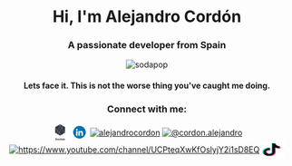 <!-- Help Edit this file with https://rahuldkjain.github.io/gh-profile-readme-generator/ -->

<h1 align="center">Hi, I'm Alejandro Cordón</h1>

<h3 align="center">A passionate developer from Spain</h3>

<p align="center"> <img src="https://komarev.com/ghpvc/?username=sodapop&label=Profile%20views&color=0e75b6&style=flat" alt="sodapop" /> </p>

<h4 align="center"> Lets face it. This is not the worse thing you've caught me doing. </h4>

<!-- <p align="left"> <a href="https://github.com/ryo-ma/github-profile-trophy"><img src="https://github-profile-trophy.vercel.app/?username=sodapop" alt="sodapop" /></a> </p> 

- 🌱 I’m currently learning **about life.**

-->

<h3 align="center">Connect with me:</h3>
<p align="center">
<a href="https://alejandrocordon.com" target="blank"><img align="center" src="randomlogo.png" alt="https://alejandrocordon.com" height="30" width="30" /></a>
<a href="https://www.linkedin.com/in/cordonalejandro"target="blank"><img align="center" src="linkedin.gif" alt="alejandrocordon" height="30" width="30" /></a>
<a href="https://stackoverflow.com/users/alejandrocordon" target="blank"><img align="center" src="https://raw.githubusercontent.com/rahuldkjain/github-profile-readme-generator/master/src/images/icons/Social/stack-overflow.svg" alt="alejandrocordon" height="30" width="40" /></a>
<a href="https://medium.com/@cordon.alejandro" target="blank"><img align="center" src="https://raw.githubusercontent.com/rahuldkjain/github-profile-readme-generator/master/src/images/icons/Social/medium.svg" alt="@cordon.alejandro" height="30" width="40" /></a>
<a href="https://www.youtube.com/channel/UCPteqXwKfOslyjY2i1sD8EQ" target="blank"><img align="center" src="https://raw.githubusercontent.com/rahuldkjain/github-profile-readme-generator/master/src/images/icons/Social/youtube.svg" alt="https://www.youtube.com/channel/UCPteqXwKfOslyjY2i1sD8EQ" height="30" width="40" /></a>
<a href="https://tiktok.com/@random__projects" target="blank"><img align="center" src="tiktok.svg" alt="https://tiktok.com/@random__projects" height="30" width="40" /></a>
</p>


<!--<p><img align="left" src="https://github-readme-stats.vercel.app/api/top-langs?username=sodapop&show_icons=true&locale=en&layout=compact" alt="sodapop" /></p>
<p>&nbsp;<img align="center" src="https://github-readme-stats.vercel.app/api?username=sodapop&show_icons=true&locale=en" alt="sodapop" /></p>
<p><img align="center" src="https://github-readme-streak-stats.herokuapp.com/?user=sodapop&" alt="sodapop" /></p>-->


<!--
**sodapop/sodapop** is a ✨ _special_ ✨ repository because its `README.md` (this file) appears on your GitHub profile.

Here are some ideas to get you started:

- 🔭 I’m currently working on ...
- 🌱 I’m currently learning ...
- 👯 I’m looking to collaborate on ...
- 🤔 I’m looking for help with ...
- 💬 Ask me about ...
- 📫 How to reach me: ...
- 😄 Pronouns: ...
- ⚡ Fun fact: ...
-->
